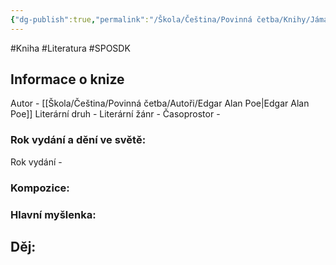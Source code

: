 ```yaml
---
{"dg-publish":true,"permalink":"/Škola/Čeština/Povinná četba/Knihy/Jáma a Kyvadlo/","created":"2023-11-28T12:00:23.216+01:00","updated":"2024-03-13T18:27:25.761+01:00"}
---
```


#Kniha #Literatura #SPOSDK
## Informace o knize
Autor - [[Škola/Čeština/Povinná četba/Autoři/Edgar Alan Poe\|Edgar Alan Poe]]
Literární druh - 
Literární žánr - 
Časoprostor -
### Rok vydání a dění ve světě:
Rok vydání -
### Kompozice: 

### Hlavní myšlenka:

## Děj: